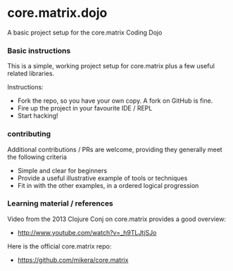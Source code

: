 core.matrix.dojo
================

A basic project setup for the core.matrix Coding Dojo

### Basic instructions

This is a simple, working project setup for core.matrix plus a few useful related libraries.

Instructions:

 - Fork the repo, so you have your own copy. A fork on GitHub is fine.
 - Fire up the project in your favourite IDE / REPL
 - Start hacking!
 
### contributing 
 
Additional contributions / PRs are welcome, providing they generally meet the following criteria

 - Simple and clear for beginners
 - Provide a useful illustrative example of tools or techniques
 - Fit in with the other examples, in a ordered logical progression

### Learning material / references
 
Video from the 2013 Clojure Conj on core.matrix provides a good overview:
 
  - http://www.youtube.com/watch?v=_h9TLJtjSJo
 
 Here is the official core.matrix repo:
 
  - https://github.com/mikera/core.matrix